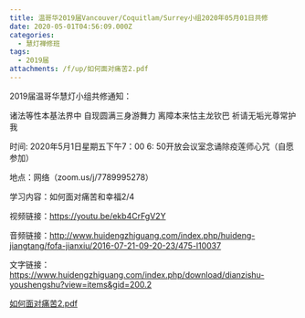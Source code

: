 ```yaml
---
title: 温哥华2019届Vancouver/Coquitlam/Surrey小组2020年05月01日共修
date: 2020-05-01T04:56:09.000Z
categories:
  - 慧灯禅修班
tags:
  - 2019届
attachments: /f/up/如何面对痛苦2.pdf
---
```

2019届温哥华慧灯小组共修通知：

诸法等性本基法界中
自现圆满三身游舞力
离障本来怙主龙钦巴
祈请无垢光尊常护我

时间:   2020年5月1日星期五下午7：00
6: 50开放会议室念诵除疫莲师心咒（自愿参加）

地点：网络（zoom.us/j/7789995278）

学习内容：如何面对痛苦和幸福2/4

视频链接：https://youtu.be/ekb4CrFgV2Y

音频链接：http://www.huidengzhiguang.com/index.php/huideng-jiangtang/fofa-jianxiu/2016-07-21-09-20-23/475-l10037

文字链接：https://www.huidengzhiguang.com/index.php/download/dianzishu-youshengshu?view=items&gid=200.2

[如何面对痛苦2.pdf](https://s3.ca-central-1.wasabisys.com/hddata/f.huidengchanxiu.net/hdv/f/up/如何面对痛苦2.pdf)